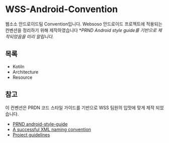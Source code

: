 # WSS-Android-Convention
웹소소 안드로이드팀 Convention입니다.
Websoso 안드로이드 프로젝트에 적용되는 컨벤션을 정리하기 위해 제작하였습니다
**PRND Android style guide를 기반으로 제작되었음을 미리 알립니다.*

## 목록

- Kotiln
- Architecture
- Resource

## 참고

이 컨벤션은 PRDN 코드 스타일 가이드를 기반으로 WSS 팀원의 입맛에 맞게 제작 되었습니다.

- [PRND android-style-guide](https://github.com/PRNDcompany/android-style-guide)
- [A successful XML naming convention](https://jeroenmols.com/blog/2016/03/07/resourcenaming/)
- [Project guidelines](https://github.com/ribot/android-guidelines/blob/master/project_and_code_guidelines.md)